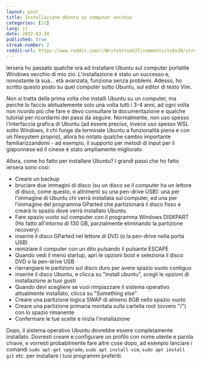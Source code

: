 ```yaml
---
layout: post
title: Installazione Ubuntu su computer vecchio 
categories: [it]
lang: it
date: 2022-03-30
published: true
streak-number: 2
reddit-url: https://www.reddit.com/r/WriteStreakIT/comments/ts9s30/streak_2_installazione_ubuntu_su_computer_vecchio/
---
```

Iersera ho passato qualche ora ad installare Ubuntu sul computer portatile Windows vecchio di mio zio. L'installazione è stato un successo e, nonostante la sua... età avanzata, funziona senza problemi.  Adesso, ho scritto questo posto su quel computer sotto Ubuntu, sul editor di testo Vim.

Non si tratta della prima volta che installi Ubuntu su un computer, ma perché lo faccio abitualemente solo una volta tutti i 3-4 anni, ad ogni volta non ricordo più che fare e devo consultare la documentazione e qualche tutorial per ricordarmi dei passi da seguire. Normalmente, non uso spesso l'interfaccia grafica di Ubuntu (ad essere preciso, invece uso spesso  WSL sotto Windows, il chi funge da terminale Ubuntu a funzionalità piena e con un filesystem proprio), allora ho notato qualche cambio importante familiarizzandomi - ad esempio, il supporto per metodi di input per il giaponnese ed il cinese è stato ampliamente migliorato.

Allora, come ho fatto per installare Ubuntu? I grandi passi che ho fatto iersera sono così:

- Creare un backup
- bruciare due immagini di disco (su un disco se il computer ha un lettore di disco, come questo, o altrimenti su una pen-drive USB): una per l'immagine di Ubuntu chi verrà installata sul computer, ed una per l'immagine del programma GParted che partizionarà il disco fisso e crearà lo spazio dove verrà installato Ubuntu.
- Fare spazio vuoto sul computer con il programma Windows DISKPART (Ho fatto all'intorno di 130 GB, parzialmente eliminando la partizione recovery)
- inserire il disco GParted nel lettore di DVD (o la pen-drive nella porta USB)
- reiniziare il computer con un dito pulsando il pulsante ESCAPE
- Quando vedi il menù startup, apri le opzioni boot e seleziona il disco DVD o la pen-drive USB
- riarrangiare le partizioni sul disco duro per avere spazio vuoto contiguo
- inserire il disco Ubuntu, e clicca su "install ubuntu", scegli le opzioni di installazione ai tuoi gusti
- Quando devi scegliere se vuoi rimpiazzare il sistema operativo attualmente installato, clicca su "Something else"
- Creare una partizione logica SWAP di almeno 8GB nello spazio vuoto
- Creare una partizione primaria montata sulla cartella root (ovvero "/") con lo spazio rimanente
- Confermare le tue scelte e inizia l'installazione

Dopo, il sistema operativo Ubuntu dovrebbe essere completamente installato. Dovresti creare e configurare un profilo con nome utente e parola chiave, e vorresti probabilmente fare altre cose dopo, ad esempio lanciare i comandi `sudo apt-get upgrade`, `sudo apt install vim`, `sudo apt install git` etc. per installare i tuoi programmi preferiti.

